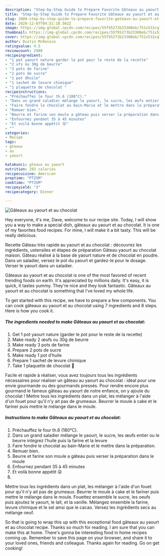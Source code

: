 ```yaml
---
description: "Step-by-Step Guide to Prepare Favorite Gâteaux au yaourt et au chocolat"
title: "Step-by-Step Guide to Prepare Favorite Gâteaux au yaourt et au chocolat"
slug: 2809-step-by-step-guide-to-prepare-favorite-gateaux-au-yaourt-et-au-chocolat
date: 2020-12-07T04:51:10.502Z
image: https://img-global.cpcdn.com/recipes/55f95273b23308eb/751x532cq70/gateaux-au-yaourt-et-au-chocolat-photo-principale-de-la-recette.jpg
thumbnail: https://img-global.cpcdn.com/recipes/55f95273b23308eb/751x532cq70/gateaux-au-yaourt-et-au-chocolat-photo-principale-de-la-recette.jpg
cover: https://img-global.cpcdn.com/recipes/55f95273b23308eb/751x532cq70/gateaux-au-yaourt-et-au-chocolat-photo-principale-de-la-recette.jpg
author: Dustin McKenzie
ratingvalue: 4.5
reviewcount: 2980
recipeingredient:
- "1 pot yaourt nature garder le pot pour le reste de la recette"
- "2 ufs ou 30g de beurre"
- "3 pots de farine"
- "2 pots de sucre"
- "1 pot dhuile"
- "1 sachet de levure chimique"
- "1 plaquette de chocolat "
recipeinstructions:
- "Préchauffez le four th.6 (180°C)."
- "Dans un grand saladier mélange le yaourt, le sucre, les œufs entier ou le beurre intégrez l’huile puis la farine et la levure"
- "Faire fondre le chocolat au bain-Marie et le mettre dans la préparation."
- "Remuer bien."
- "Beurre et farine son moule a gâteau puis verser la préparation dans le moule"
- "Enfournez pendant 35 à 45 minutes"
- "Et voilà bonne appétit 😜"
- ""
categories:
- Recipe
tags:
- gteaux
- au
- yaourt

katakunci: gteaux au yaourt 
nutrition: 293 calories
recipecuisine: American
preptime: "PT25M"
cooktime: "PT35M"
recipeyield: "3"
recipecategory: Dinner

---
```



![Gâteaux au yaourt et au chocolat](https://img-global.cpcdn.com/recipes/55f95273b23308eb/751x532cq70/gateaux-au-yaourt-et-au-chocolat-photo-principale-de-la-recette.jpg)

Hey everyone, it's me, Dave, welcome to our recipe site. Today, I will show you a way to make a special dish, gâteaux au yaourt et au chocolat. It is one of my favorites food recipes. For mine, I will make it a bit tasty. This will be really delicious.

Recette Gâteau très rapide au yaourt et au chocolat : découvrez les ingrédients, ustensiles et étapes de préparation Gâteau yaourt au chocolat maison. Gâteau réalisé à la base de yaourt nature et de chocolat en poudre. Dans un saladier, versez le pot du yaourt et gardez-le pour le dosage. Verser le yaourt dans un saladier.

Gâteaux au yaourt et au chocolat is one of the most favored of recent trending foods on earth. It's appreciated by millions daily. It's easy, it is quick, it tastes yummy. They're nice and they look fantastic. Gâteaux au yaourt et au chocolat is something that I've loved my whole life.


To get started with this recipe, we have to prepare a few components. You can cook gâteaux au yaourt et au chocolat using 7 ingredients and 8 steps. Here is how you cook it.

<!--inarticleads1-->

##### The ingredients needed to make Gâteaux au yaourt et au chocolat:

1. Get 1 pot yaourt nature (garder le pot pour le reste de la recette)
1. Make ready 2 œufs ou 30g de beurre
1. Make ready 3 pots de farine
1. Prepare 2 pots de sucre
1. Make ready 1 pot d’huile
1. Prepare 1 sachet de levure chimique
1. Take 1 plaquette de chocolat 🍫


Facile et rapide à réaliser, vous avez toujours tous les ingrédients nécessaires pour réaliser un gâteau au yaourt au chocolat : idéal pour une envie gourmande ou des gourmands pressés. Pour rendre encore plus gourmand le fameux gâteau au yaourt de notre enfance, on y ajoute du chocolat ! Mettre tous les ingrédients dans un plat, les mélanger à l&#39;aide d&#39;un fouet pour qu&#39;il n&#39;y ait pas de grumeaux. Beurrer le moule à cake et le fariner puis mettre le mélange dans le moule. 

<!--inarticleads2-->

##### Instructions to make Gâteaux au yaourt et au chocolat:

1. Préchauffez le four th.6 (180°C).
1. Dans un grand saladier mélange le yaourt, le sucre, les œufs entier ou le beurre intégrez l’huile puis la farine et la levure
1. Faire fondre le chocolat au bain-Marie et le mettre dans la préparation.
1. Remuer bien.
1. Beurre et farine son moule a gâteau puis verser la préparation dans le moule
1. Enfournez pendant 35 à 45 minutes
1. Et voilà bonne appétit 😜
1. 


Mettre tous les ingrédients dans un plat, les mélanger à l&#39;aide d&#39;un fouet pour qu&#39;il n&#39;y ait pas de grumeaux. Beurrer le moule à cake et le fariner puis mettre le mélange dans le moule. Fouettez ensemble le sucre, les oeufs puis ajoutez le yaourt, le lait, et la vanille. Mélangez ensemble la farine, levure chimique et le sel ainsi que le cacao. Versez les ingrédients secs au mélange oeuf. 

So that is going to wrap this up with this exceptional food gâteaux au yaourt et au chocolat recipe. Thanks so much for reading. I am sure that you can make this at home. There's gonna be interesting food in home recipes coming up. Remember to save this page on your browser, and share it to your loved ones, friends and colleague. Thanks again for reading. Go on get cooking!

